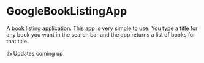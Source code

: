 # GoogleBookListingApp

A book listing application. This app is very simple to use. You type a title for any book you want in the search bar and the app returns a list of books for that title.


:+1: Updates coming up 
